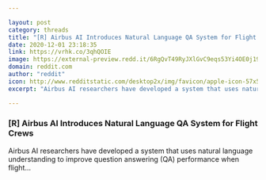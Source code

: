 ```yaml
---

layout: post
category: threads
title: "[R] Airbus AI Introduces Natural Language QA System for Flight Crews"
date: 2020-12-01 23:18:35
link: https://vrhk.co/3qhQOIE
image: https://external-preview.redd.it/6RgQvT49RyJXlGvC9eqs53Yi4OE0j196kNvbM4-7Uvg.jpg?width=1200&height=628.272251309&auto=webp&crop=1200:628.272251309,smart&s=ec8b86c9533cfe939bdc3ffd395edc76b9946a96
domain: reddit.com
author: "reddit"
icon: http://www.redditstatic.com/desktop2x/img/favicon/apple-icon-57x57.png
excerpt: "Airbus AI researchers have developed a system that uses natural language understanding to improve question answering (QA) performance when flight..."

---
```


### [R] Airbus AI Introduces Natural Language QA System for Flight Crews

Airbus AI researchers have developed a system that uses natural language understanding to improve question answering (QA) performance when flight...